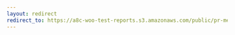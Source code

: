 ```yaml
---
layout: redirect
redirect_to: https://a8c-woo-test-reports.s3.amazonaws.com/public/pr-merge/39246/api/index.html
---
```

